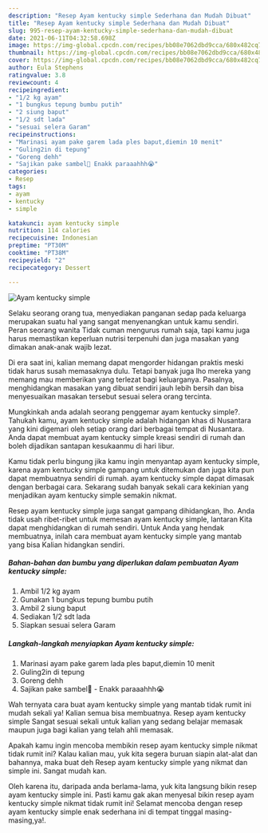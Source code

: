 ```yaml
---
description: "Resep Ayam kentucky simple Sederhana dan Mudah Dibuat"
title: "Resep Ayam kentucky simple Sederhana dan Mudah Dibuat"
slug: 995-resep-ayam-kentucky-simple-sederhana-dan-mudah-dibuat
date: 2021-06-11T04:32:58.698Z
image: https://img-global.cpcdn.com/recipes/bb08e7062dbd9cca/680x482cq70/ayam-kentucky-simple-foto-resep-utama.jpg
thumbnail: https://img-global.cpcdn.com/recipes/bb08e7062dbd9cca/680x482cq70/ayam-kentucky-simple-foto-resep-utama.jpg
cover: https://img-global.cpcdn.com/recipes/bb08e7062dbd9cca/680x482cq70/ayam-kentucky-simple-foto-resep-utama.jpg
author: Eula Stephens
ratingvalue: 3.8
reviewcount: 4
recipeingredient:
- "1/2 kg ayam"
- "1 bungkus tepung bumbu putih"
- "2 siung baput"
- "1/2 sdt lada"
- "sesuai selera Garam"
recipeinstructions:
- "Marinasi ayam pake garem lada ples baput,diemin 10 menit"
- "Guling2in di tepung"
- "Goreng dehh"
- "Sajikan pake sambel🤤 Enakk paraaahhh😭"
categories:
- Resep
tags:
- ayam
- kentucky
- simple

katakunci: ayam kentucky simple 
nutrition: 114 calories
recipecuisine: Indonesian
preptime: "PT30M"
cooktime: "PT38M"
recipeyield: "2"
recipecategory: Dessert

---
```



![Ayam kentucky simple](https://img-global.cpcdn.com/recipes/bb08e7062dbd9cca/680x482cq70/ayam-kentucky-simple-foto-resep-utama.jpg)

Selaku seorang orang tua, menyediakan panganan sedap pada keluarga merupakan suatu hal yang sangat menyenangkan untuk kamu sendiri. Peran seorang  wanita Tidak cuman mengurus rumah saja, tapi kamu juga harus memastikan keperluan nutrisi terpenuhi dan juga masakan yang dimakan anak-anak wajib lezat.

Di era  saat ini, kalian memang dapat mengorder hidangan praktis meski tidak harus susah memasaknya dulu. Tetapi banyak juga lho mereka yang memang mau memberikan yang terlezat bagi keluarganya. Pasalnya, menghidangkan masakan yang dibuat sendiri jauh lebih bersih dan bisa menyesuaikan masakan tersebut sesuai selera orang tercinta. 



Mungkinkah anda adalah seorang penggemar ayam kentucky simple?. Tahukah kamu, ayam kentucky simple adalah hidangan khas di Nusantara yang kini digemari oleh setiap orang dari berbagai tempat di Nusantara. Anda dapat membuat ayam kentucky simple kreasi sendiri di rumah dan boleh dijadikan santapan kesukaanmu di hari libur.

Kamu tidak perlu bingung jika kamu ingin menyantap ayam kentucky simple, karena ayam kentucky simple gampang untuk ditemukan dan juga kita pun dapat membuatnya sendiri di rumah. ayam kentucky simple dapat dimasak dengan berbagai cara. Sekarang sudah banyak sekali cara kekinian yang menjadikan ayam kentucky simple semakin nikmat.

Resep ayam kentucky simple juga sangat gampang dihidangkan, lho. Anda tidak usah ribet-ribet untuk memesan ayam kentucky simple, lantaran Kita dapat menghidangkan di rumah sendiri. Untuk Anda yang hendak membuatnya, inilah cara membuat ayam kentucky simple yang mantab yang bisa Kalian hidangkan sendiri.

<!--inarticleads1-->

##### Bahan-bahan dan bumbu yang diperlukan dalam pembuatan Ayam kentucky simple:

1. Ambil 1/2 kg ayam
1. Gunakan 1 bungkus tepung bumbu putih
1. Ambil 2 siung baput
1. Sediakan 1/2 sdt lada
1. Siapkan sesuai selera Garam




<!--inarticleads2-->

##### Langkah-langkah menyiapkan Ayam kentucky simple:

1. Marinasi ayam pake garem lada ples baput,diemin 10 menit
1. Guling2in di tepung
1. Goreng dehh
1. Sajikan pake sambel🤤 - Enakk paraaahhh😭




Wah ternyata cara buat ayam kentucky simple yang mantab tidak rumit ini mudah sekali ya! Kalian semua bisa membuatnya. Resep ayam kentucky simple Sangat sesuai sekali untuk kalian yang sedang belajar memasak maupun juga bagi kalian yang telah ahli memasak.

Apakah kamu ingin mencoba membikin resep ayam kentucky simple nikmat tidak rumit ini? Kalau kalian mau, yuk kita segera buruan siapin alat-alat dan bahannya, maka buat deh Resep ayam kentucky simple yang nikmat dan simple ini. Sangat mudah kan. 

Oleh karena itu, daripada anda berlama-lama, yuk kita langsung bikin resep ayam kentucky simple ini. Pasti kamu gak akan menyesal bikin resep ayam kentucky simple nikmat tidak rumit ini! Selamat mencoba dengan resep ayam kentucky simple enak sederhana ini di tempat tinggal masing-masing,ya!.

